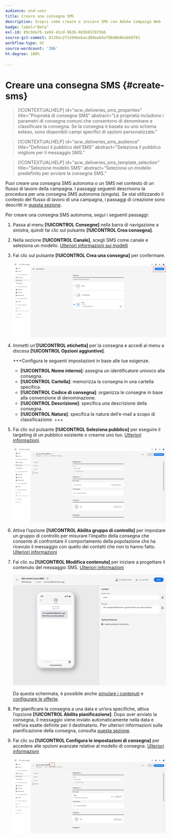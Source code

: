 ```yaml
---
audience: end-user
title: Creare una consegna SMS
description: Scopri come creare e inviare SMS con Adobe Campaign Web
badge: label="Beta"
exl-id: 89c9da76-1e04-41cd-9636-0d3b957875b6
source-git-commit: 8139ec2f1e94bebacd89ea64af88d0b0babb8781
workflow-type: ht
source-wordcount: '386'
ht-degree: 100%

---
```


# Creare una consegna SMS {#create-sms}

>[!CONTEXTUALHELP]
>id="acw_deliveries_sms_properties"
>title="Proprietà di consegna SMS"
>abstract="Le proprietà includono i parametri di consegna comuni che consentono di denominare e classificare la consegna. Se la consegna è basata su uno schema esteso, sono disponibili campi specifici di opzioni personalizzate."

>[!CONTEXTUALHELP]
>id="acw_deliveries_sms_audience"
>title="Definisci il pubblico dell’SMS"
>abstract="Seleziona il pubblico migliore per il messaggio SMS."

>[!CONTEXTUALHELP]
>id="acw_deliveries_sms_template_selection"
>title="Selezione modello SMS"
>abstract="Seleziona un modello predefinito per avviare la consegna SMS."

Puoi creare una consegna SMS autonoma o un SMS nel contesto di un flusso di lavoro della campagna. I passaggi seguenti descrivono la procedura per una consegna SMS autonoma (singola). Se stai utilizzando il contesto del flusso di lavoro di una campagna, i passaggi di creazione sono descritti in [questa sezione](../workflows/activities/channels.md#create-a-delivery-in-a-campaign-workflow).


Per creare una consegna SMS autonoma, segui i seguenti passaggi:

1. Passa al menu **[!UICONTROL Consegne]** nella barra di navigazione a sinistra, quindi fai clic sul pulsante **[!UICONTROL Crea consegna]**.

1. Nella sezione **[!UICONTROL Canale]**, scegli SMS come canale e seleziona un modello. [Ulteriori informazioni sui modelli](../msg/delivery-template.md)

1. Fai clic sul pulsante **[!UICONTROL Crea una consegna]** per confermare.

   ![](assets/sms_create_1.png)

1. Immetti un’**[!UICONTROL etichetta]** per la consegna e accedi al menu a discesa **[!UICONTROL Opzioni aggiuntive]**.

   +++Configura le seguenti impostazioni in base alle tue esigenze.
   * **[!UICONTROL Nome interno]**: assegna un identificatore univoco alla consegna.
   * **[!UICONTROL Cartella]**: memorizza la consegna in una cartella specifica.
   * **[!UICONTROL Codice di consegna]**: organizza le consegne in base alla convenzione di denominazione.
   * **[!UICONTROL Descrizione]**: specifica una descrizione della consegna.
   * **[!UICONTROL Natura]**: specifica la natura dell’e-mail a scopo di classificazione.
+++

1. Fai clic sul pulsante **[!UICONTROL Seleziona pubblico]** per eseguire il targeting di un pubblico esistente o crearne uno tuo. [Ulteriori informazioni](../audience/about-recipients.md).

   ![](assets/sms_create_2.png)

1. Attiva l’opzione **[!UICONTROL Abilita gruppo di controllo]** per impostare un gruppo di controllo per misurare l’impatto della consegna che consente di confrontare il comportamento della popolazione che ha ricevuto il messaggio con quello dei contatti che non lo hanno fatto. [Ulteriori informazioni](../audience/control-group.md)

1. Fai clic su **[!UICONTROL Modifica contenuto]** per iniziare a progettare il contenuto del messaggio SMS. [Ulteriori informazioni](content-sms.md)

   ![](assets/sms_create_4.png)

   Da questa schermata, è possibile anche [simulare i contenuti](../preview-test/preview-test.md) e [configurare le offerte](../content/offers.md).

1. Per pianificare la consegna a una data e un’ora specifiche, attiva l’opzione **[!UICONTROL Abilita pianificazione]**. Dopo aver avviato la consegna, il messaggio viene inviato automaticamente nella data e nell’ora esatte definite per il destinatario. Per ulteriori informazioni sulla pianificazione della consegna, consulta [questa sezione](../msg/gs-messages.md#gs-schedule).

1. Fai clic su **[!UICONTROL Configura le impostazioni di consegna]** per accedere alle opzioni avanzate relative al modello di consegna. [Ulteriori informazioni](../advanced-settings/delivery-settings.md)

   ![](assets/sms_create_3.png)
